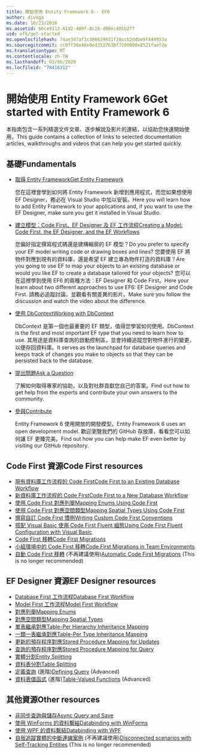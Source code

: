 ```yaml
---
title: 開始使用 Entity Framework 6 - EF6
author: divega
ms.date: 10/23/2016
ms.assetid: 66ce9113-81d2-480f-8c16-d00ec405b2f7
uid: ef6/get-started
ms.openlocfilehash: 74ae347af3c386639631f28ccb2ddbe9f444953a
ms.sourcegitcommit: cc0ff36e46e9ed3527638f7208000e8521faef2e
ms.translationtype: MT
ms.contentlocale: zh-TW
ms.lasthandoff: 03/06/2020
ms.locfileid: "78416312"
---
```

# <a name="get-started-with-entity-framework-6"></a><span data-ttu-id="41531-102">開始使用 Entity Framework 6</span><span class="sxs-lookup"><span data-stu-id="41531-102">Get started with Entity Framework 6</span></span>

<span data-ttu-id="41531-103">本指南包含一系列精選文件文章、逐步解說及影片的連結，以協助您快速開始使用。</span><span class="sxs-lookup"><span data-stu-id="41531-103">This guide contains a collection of links to selected documentation articles, walkthroughs and videos that can help you get started quickly.</span></span>

## <a name="fundamentals"></a><span data-ttu-id="41531-104">基礎</span><span class="sxs-lookup"><span data-stu-id="41531-104">Fundamentals</span></span>

* [<span data-ttu-id="41531-105">取得 Entity Framework</span><span class="sxs-lookup"><span data-stu-id="41531-105">Get Entity Framework</span></span>](~/ef6/fundamentals/install.md)

  <span data-ttu-id="41531-106">您在這裡會學到如何將 Entity Framework 新增到應用程式，而您如果想使用 EF Designer，務必在 Visual Studio 中加以安裝。</span><span class="sxs-lookup"><span data-stu-id="41531-106">Here you will learn how to add Entity Framework to your applications and, if you want to use the EF Designer, make sure you get it installed in Visual Studio.</span></span>

* [<span data-ttu-id="41531-107">建立模型：Code First、EF Designer 及 EF 工作流程</span><span class="sxs-lookup"><span data-stu-id="41531-107">Creating a Model: Code First, the EF Designer, and the EF Workflows</span></span>](~/ef6/modeling/index.md)

  <span data-ttu-id="41531-108">您偏好指定撰寫程式碼還是建構輪廓的 EF 模型？</span><span class="sxs-lookup"><span data-stu-id="41531-108">Do you prefer to specify your EF model writing code or drawing boxes and lines?</span></span>
<span data-ttu-id="41531-109">您要使用 EF 將物件對應到現有的資料庫，還是希望 EF 建立專為物件打造的資料庫？</span><span class="sxs-lookup"><span data-stu-id="41531-109">Are you going to use EF to map your objects to an existing database or would you like EF to create a database tailored for your objects?</span></span>
<span data-ttu-id="41531-110">您可以在這裡學到使用 EF6 的兩種方法：EF Designer 和 Code First。</span><span class="sxs-lookup"><span data-stu-id="41531-110">Here your learn about two different approaches to use EF6: EF Designer and Code First.</span></span>
<span data-ttu-id="41531-111">請務必追蹤討論，並觀看有關差異的影片。</span><span class="sxs-lookup"><span data-stu-id="41531-111">Make sure you follow the discussion and watch the video about the difference.</span></span>

* [<span data-ttu-id="41531-112">使用 DbContext</span><span class="sxs-lookup"><span data-stu-id="41531-112">Working with DbContext</span></span>](~/ef6/fundamentals/working-with-dbcontext.md)

  <span data-ttu-id="41531-113">DbContext 是第一個也最重要的 EF 類型，值得您學習如何使用。</span><span class="sxs-lookup"><span data-stu-id="41531-113">DbContext is the first and most important EF type that you need to learn how to use.</span></span> <span data-ttu-id="41531-114">其用途是資料庫查詢的啟動控制區，並會持續追蹤您對物件進行的變更，以便存回資料庫。</span><span class="sxs-lookup"><span data-stu-id="41531-114">It serves as the launchpad for database queries and keeps track of changes you make to objects so that they can be persisted back to the database.</span></span>

* [<span data-ttu-id="41531-115">提出問題</span><span class="sxs-lookup"><span data-stu-id="41531-115">Ask a Question</span></span>](~/ef6/resources/get-help.md)

  <span data-ttu-id="41531-116">了解如何取得專家的協助，以及對社群貢獻您自己的答案。</span><span class="sxs-lookup"><span data-stu-id="41531-116">Find out how to get help from the experts and contribute your own answers to the community.</span></span>

* [<span data-ttu-id="41531-117">參與</span><span class="sxs-lookup"><span data-stu-id="41531-117">Contribute</span></span>](https://github.com/aspnet/EntityFramework6/)

  <span data-ttu-id="41531-118">Entity Framework 6 使用開放的開發模型。</span><span class="sxs-lookup"><span data-stu-id="41531-118">Entity Framework 6 uses an open development model.</span></span> <span data-ttu-id="41531-119">歡迎瀏覽我們的 GitHub 存放庫，看看您可以如何讓 EF 更臻完美。</span><span class="sxs-lookup"><span data-stu-id="41531-119">Find out how you can help make EF even better by visiting our GitHub repository.</span></span>

## <a name="code-first-resources"></a><span data-ttu-id="41531-120">Code First 資源</span><span class="sxs-lookup"><span data-stu-id="41531-120">Code First resources</span></span>

  - [<span data-ttu-id="41531-121">現有資料庫工作流程的 Code First</span><span class="sxs-lookup"><span data-stu-id="41531-121">Code First to an Existing Database Workflow</span></span>](~/ef6/modeling/code-first/workflows/existing-database.md)
  - [<span data-ttu-id="41531-122">新資料庫工作流程的 Code First</span><span class="sxs-lookup"><span data-stu-id="41531-122">Code First to a New Database Workflow</span></span>](~/ef6/modeling/code-first/workflows/new-database.md)
  - [<span data-ttu-id="41531-123">使用 Code First 對應列舉</span><span class="sxs-lookup"><span data-stu-id="41531-123">Mapping Enums Using Code First</span></span>](~/ef6/modeling/code-first/data-types/enums.md)
  - [<span data-ttu-id="41531-124">使用 Code First 對應空間類型</span><span class="sxs-lookup"><span data-stu-id="41531-124">Mapping Spatial Types Using Code First</span></span>](~/ef6/modeling/code-first/data-types/spatial.md)
  - [<span data-ttu-id="41531-125">撰寫自訂 Code First 慣例</span><span class="sxs-lookup"><span data-stu-id="41531-125">Writing Custom Code First Conventions</span></span>](~/ef6/modeling/code-first/conventions/custom.md)
  - [<span data-ttu-id="41531-126">搭配 Visual Basic 使用 Code First Fluent 組態</span><span class="sxs-lookup"><span data-stu-id="41531-126">Using Code First Fluent Configuration with Visual Basic</span></span>](~/ef6/modeling/code-first/fluent/vb.md)
  - [<span data-ttu-id="41531-127">Code First 移轉</span><span class="sxs-lookup"><span data-stu-id="41531-127">Code First Migrations</span></span>](~/ef6/modeling/code-first/migrations/index.md)
  - [<span data-ttu-id="41531-128">小組環境中的 Code First 移轉</span><span class="sxs-lookup"><span data-stu-id="41531-128">Code First Migrations in Team Environments</span></span>](~/ef6/modeling/code-first/migrations/teams.md)
  - <span data-ttu-id="41531-129">[自動 Code First 移轉](~/ef6/modeling/code-first/migrations/automatic.md) (不再建議使用)</span><span class="sxs-lookup"><span data-stu-id="41531-129">[Automatic Code First Migrations](~/ef6/modeling/code-first/migrations/automatic.md) (This is no longer recommended)</span></span>

## <a name="ef-designer-resources"></a><span data-ttu-id="41531-130">EF Designer 資源</span><span class="sxs-lookup"><span data-stu-id="41531-130">EF Designer resources</span></span>
  - [<span data-ttu-id="41531-131">Database First 工作流程</span><span class="sxs-lookup"><span data-stu-id="41531-131">Database First Workflow</span></span>](~/ef6/modeling/designer/workflows/database-first.md)
  - [<span data-ttu-id="41531-132">Model First 工作流程</span><span class="sxs-lookup"><span data-stu-id="41531-132">Model First Workflow</span></span>](~/ef6/modeling/designer/workflows/model-first.md)
  - [<span data-ttu-id="41531-133">對應列舉</span><span class="sxs-lookup"><span data-stu-id="41531-133">Mapping Enums</span></span>](~/ef6/modeling/designer/data-types/enums.md)
  - [<span data-ttu-id="41531-134">對應空間類型</span><span class="sxs-lookup"><span data-stu-id="41531-134">Mapping Spatial Types</span></span>](~/ef6/modeling/designer/data-types/spatial.md)
  - [<span data-ttu-id="41531-135">單表繼承對應</span><span class="sxs-lookup"><span data-stu-id="41531-135">Table-Per Hierarchy Inheritance Mapping</span></span>](~/ef6/modeling/designer/inheritance/tph.md)
  - [<span data-ttu-id="41531-136">一類一表繼承對應</span><span class="sxs-lookup"><span data-stu-id="41531-136">Table-Per Type Inheritance Mapping</span></span>](~/ef6/modeling/designer/inheritance/tpt.md)
  - [<span data-ttu-id="41531-137">更新的預存程序對應</span><span class="sxs-lookup"><span data-stu-id="41531-137">Stored Procedure Mapping for Updates</span></span>](~/ef6/modeling/designer/stored-procedures/cud.md)
  - [<span data-ttu-id="41531-138">查詢的預存程序對應</span><span class="sxs-lookup"><span data-stu-id="41531-138">Stored Procedure Mapping for Query</span></span>](~/ef6/modeling/designer/stored-procedures/query.md)
  - [<span data-ttu-id="41531-139">實體分割</span><span class="sxs-lookup"><span data-stu-id="41531-139">Entity Splitting</span></span>](~/ef6/modeling/designer/entity-splitting.md)
  - [<span data-ttu-id="41531-140">資料表分割</span><span class="sxs-lookup"><span data-stu-id="41531-140">Table Splitting</span></span>](~/ef6/modeling/designer/table-splitting.md)
  - <span data-ttu-id="41531-141">[定義查詢](~/ef6/modeling/designer/advanced/defining-query.md) (進階)</span><span class="sxs-lookup"><span data-stu-id="41531-141">[Defining Query](~/ef6/modeling/designer/advanced/defining-query.md) (Advanced)</span></span>
  - <span data-ttu-id="41531-142">[資料表值函式](~/ef6/modeling/designer/advanced/tvfs.md) (進階)</span><span class="sxs-lookup"><span data-stu-id="41531-142">[Table-Valued Functions](~/ef6/modeling/designer/advanced/tvfs.md) (Advanced)</span></span>

## <a name="other-resources"></a><span data-ttu-id="41531-143">其他資源</span><span class="sxs-lookup"><span data-stu-id="41531-143">Other resources</span></span>
  - [<span data-ttu-id="41531-144">非同步查詢與儲存</span><span class="sxs-lookup"><span data-stu-id="41531-144">Async Query and Save</span></span>](~/ef6/fundamentals/async.md)
  - [<span data-ttu-id="41531-145">使用 WinForms 的資料繫結</span><span class="sxs-lookup"><span data-stu-id="41531-145">Databinding with WinForms</span></span>](~/ef6/fundamentals/databinding/winforms.md)
  - [<span data-ttu-id="41531-146">使用 WPF 的資料繫結</span><span class="sxs-lookup"><span data-stu-id="41531-146">Databinding with WPF</span></span>](~/ef6/fundamentals/databinding/wpf.md)
  - <span data-ttu-id="41531-147">[自我追蹤實體的中斷連線案例](~/ef6/fundamentals/disconnected-entities/self-tracking-entities/walkthrough.md) (不再建議使用)</span><span class="sxs-lookup"><span data-stu-id="41531-147">[Disconnected scenarios with Self-Tracking Entities](~/ef6/fundamentals/disconnected-entities/self-tracking-entities/walkthrough.md) (This is no longer recommended)</span></span>
